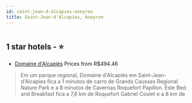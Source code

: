 ```yaml
---
id: saint-jean-d-alcapies-aveyron
title: Saint-Jean-d'Alcapies, Aveyron
---
```


<center><img src="https://i.travelapi.com/hotels/11000000/10130000/10129200/10129130/9acabb96_z.jpg" alt="" /></center>


##  1 star hotels - ⭐️

-    [Domaine d'Alcapiès](https://www.hurb.com/br/aud/https://www.hurb.com/br/hotels/saint-jean-d-alcapies/domaine-d-alcapies-HT-JRTG?cmp=18055) Prices from R$494.46
   > Em um parque regional, Domaine d'Alcapiès em Saint-Jean-d'Alcapies fica a 1 minutos de carro de Grands Causses Regional Nature Park e a 8 minutos de Cavernas Roquefort Papillon.  Este Bed and Breakfast fica a 7,6 km de Roquefort Gabriel Coulet e a 8 km de
